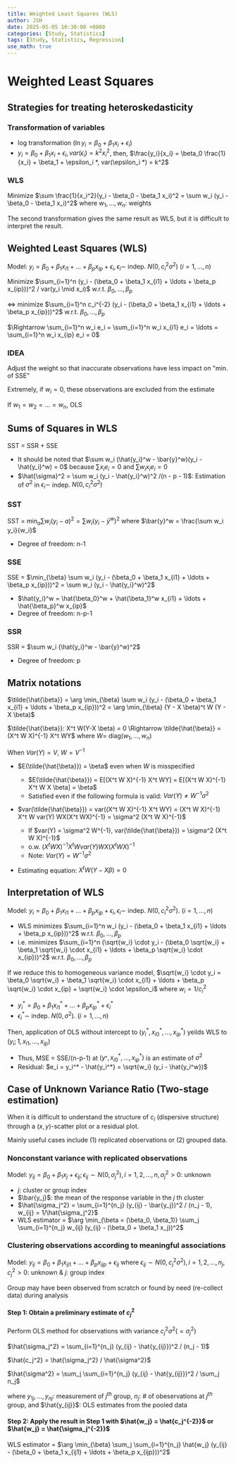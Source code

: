 ```yaml
---
title: Weighted Least Squares (WLS)
author: JSH
date: 2025-05-05 10:30:00 +0800
categories: [Study, Statistics]
tags: [Study, Statistics, Regression]
use_math: true
---
```


# Weighted Least Squares
<!-- 회귀 진단에서 문제가 있을 때 중요한 공변량이 빠졌는지 먼저 확인해보고, 혹시 등분산성이 깨졌을 때 WLS 방법도 취해볼 수 있다 -->

<!-- 예시와 같은 이분산성이 있는 경우
var(y|x) = f(x). p-value for x & other variables correlated with x는 신뢰할 수 없다

RCT같은 경우 변수들의 독립성을 만족하기 위해 사용한다. 그럼 다른 변수들과의 연관성이 사라진다.

-->

## Strategies for treating heteroskedasticity
### Transformation of variables
* log transformation ($\ln y_i = \beta_0 + \beta_1 x_i + \epsilon_i$)
* $y_i = \beta_0 + \beta_1 x_i + \epsilon_i, var(\epsilon_i) = k^2 x_i^2$, then, $\frac{y_i}{x_i} = \beta_0 \frac{1}{x_i} + \beta_1 + \epsilon_i *, var(\epsilon_i *) = k^2$

### WLS
Minimize $\sum \frac{1}{x_i^2}(y_i - \beta_0 - \beta_1 x_i)^2 = \sum w_i (y_i - \beta_0 - \beta_1 x_i)^2$ where $w_1, \ldots, w_n$: weights

The second transformation gives the same result as WLS, but it is difficult to interpret the result.

## Weighted Least Squares (WLS)
Model: $y_i = \beta_0 + \beta_1 x_{i1} + \ldots + \beta_p x_{ip} + \epsilon_i, \epsilon_i \sim$ indep. $N(0, c_i^2 \sigma^2)$ $(i = 1, \ldots, n)$

<!-- WLS를 쓰려면 c_i를 알아야 한다. 중회귀분석을 해서 어떤 설명변수와 관련이 있는지 파악함. 사전정보 필요. -->

Minimize $\sum_{i=1}^n (y_i - (\beta_0 + \beta_1 x_{i1} + \ldots + \beta_p x_{ip}))^2 / var(y_i \mid x_i)$ w.r.t. $\beta_0, \ldots, \beta_p$

$\Leftrightarrow$ minimize $\sum_{i=1}^n c_i^{-2} (y_i - (\beta_0 + \beta_1 x_{i1} + \ldots + \beta_p x_{ip}))^2$ w.r.t. $\beta_0, \ldots, \beta_p$

$\Rightarrow \sum_{i=1}^n w_i e_i = \sum_{i=1}^n w_i x_{i1} e_i = \ldots = \sum_{i=1}^n w_i x_{ip} e_i = 0$

<!-- w_i는 c_i^-2이므로 c_i가 클수록 w_i는 작아진다. 오차항의 분산이 크다는 것은 신뢰도가 떨어진다는 의미. 
따라서 신뢰도가 떨어지는 데이터는 가중치를 적게 주는게 좋다. 분산이 큰 데이터는 beta 추정에 영향을 작게 미치도록 하는 방법 -->

### IDEA
Adjust the weight so that inaccurate observations have less impact on "min. of SSE"

Extremely, if $w_i = 0$, these observations are excluded from the estimate

If $w_1 = w_2 = \ldots = w_n$, OLS

## Sums of Squares in WLS
SST = SSR + SSE

* It should be noted that $\sum w_i (\hat{y_i}^w - \bar{y}^w)(y_i - \hat{y_i}^w) = 0$ because $\sum x_i e_i = 0$ and $\sum w_i x_i e_i = 0$
* $\hat{\sigma}^2 = \sum w_i (y_i - \hat{y_i}^w)^2 /(n - p - 1)$: Estimation of $\sigma^2$ in $\epsilon_i \sim$ indep. $N(0, c_i^2 \sigma^2)$ 

### SST
SST = $\min_a \sum w_i (y_i - a)^2= \sum w_i (y_i - \bar{y}^w)^2$ where $\bar{y}^w = \frac{\sum w_i y_i}{w_i}$
<!-- 가중평균 계산 -->
* Degree of freedom: n-1 <!-- SST에서 $\sum w_i (y_i - \bar{y}^w)^2 = 0$이어서 하나 뺌 -->

### SSE
SSE = $\min_{\beta} \sum w_i (y_i - (\beta_0 + \beta_1 x_{i1} + \ldots + \beta_p x_{ip}))^2 = \sum w_i (y_i - \hat{y_i}^w)^2$

* $\hat{y_i}^w = \hat{\beta_0}^w + \hat{\beta_1}^w x_{i1} + \ldots + \hat{\beta_p}^w x_{ip}$
* Degree of freedom: n-p-1

### SSR
SSR = $\sum w_i (\hat{y_i}^w - \bar{y}^w)^2$

* Degree of freedom: p

<!-- w_i=1이면 원래 SST, SSE, SSR의 공식이 된다 -->

## Matrix notations
$\tilde{\hat{\beta}} = \arg \min_{\beta} \sum w_i (y_i - (\beta_0 + \beta_1 x_{i1} + \ldots + \beta_p x_{ip}))^2 = \arg \min_{\beta} (Y - X \beta)^t W (Y - X \beta)$

$\tilde{\hat{\beta}}: X^t W(Y-X \beta) = 0 \Rightarrow \tilde{\hat{\beta}} = (X^t W X)^{-1} X^t WY$ where $W =$ diag($w_1, \ldots, w_n$)
<!-- 위의 식을 beta에 대해 미분해서 구함. 따로 과정을 적지는 않겠다. 필요 시 해볼 것 -->

When $Var(Y) = V$, $W = V^{-1}$

* $E(\tilde{\hat{\beta}}) = \beta$ even when $W$ is misspecified
  * $E(\tilde{\hat{\beta}}) = E[(X^t W X)^{-1} X^t WY] = E[(X^t W X)^{-1} X^t W X \beta] = \beta$
  * Satisfied even if the following formula is valid: $Var(Y) \neq W^{-1} \sigma^2$

* $var(\tilde{\hat{\beta}}) = var((X^t W X)^{-1} X^t WY) = (X^t W X)^{-1} X^t W var(Y) WX(X^t WX)^{-1} = \sigma^2 (X^t W X)^{-1}$
  * If $var(Y) = \sigma^2 W^{-1}, var(\tilde{\hat{\beta}}) = \sigma^2 (X^t W X)^{-1}$
  * o.w. $(X^t W X)^{-1} X^t W var(Y) WX(X^t WX)^{-1}$
  * Note: $Var(Y) = W^{-1} \sigma^2$

* Estimating equation: $X^t W(Y- X \beta) = 0$

## Interpretation of WLS
Model: $y_i = \beta_0 + \beta_1 x_{i1} + \ldots + \beta_p x_{ip} + \epsilon_i, \epsilon_i \sim$ indep. $N(0, c_i^2 \sigma^2)$. $(i = 1, \ldots, n)$

* WLS minimizes $\sum_{i=1}^n w_i (y_i - (\beta_0 + \beta_1 x_{i1} + \ldots + \beta_p x_{ip}))^2$ w.r.t. $\beta_0, \ldots, \beta_p$
* i.e. minimizes $\sum_{i=1}^n (\sqrt{w_i} \cdot y_i - (\beta_0 \sqrt{w_i} + \beta_1 \sqrt{w_i} \cdot x_{i1} + \ldots + \beta_p \sqrt{w_i} \cdot x_{ip}))^2$  w.r.t. $\beta_0, \ldots, \beta_p$

If we reduce this to homogeneous variance model,
$\sqrt{w_i} \cdot y_i = \beta_0 \sqrt{w_i} + \beta_1 \sqrt{w_i} \cdot x_{i1} + \ldots + \beta_p \sqrt{w_i} \cdot x_{ip} + \sqrt{w_i} \cdot \epsilon_i$ where $w_i = 1/c_i^2$

* $y_i^* = \beta_0 + \beta_1 x_{i1}^* + \ldots + \beta_p x_{ip}^* + \epsilon_i^*$
* $\epsilon_i^* \sim$ indep. $N(0, \sigma^2)$. $(i = 1, \ldots, n)$

Then, application of OLS without intercept to $(y_i^*, x_{i0}^*, \ldots, x_{ip}^*)$ yeilds WLS to $(y_i; 1, x_{i1}, \ldots, x_{ip})$
* Thus, MSE = SSE/(n-p-1) at $(y_^*, x_{i0}^*, \ldots, x_{ip}^*)$ is an estimate of $\sigma^2$
* Residual: $e_i = y_i^* - \hat{y_i^*} = \sqrt{w_i} (y_i - \hat{y_i^w})$

<!-- 예시의 경우 var(Y_i)와 x_i^2가 비례관계에 있으므로 w_i = 1/x_i^2로 설정 -->

## Case of Unknown Variance Ratio (Two-stage estimation)
When it is difficult to understand the structure of $c_i$ (dispersive structure) through a $(x, y)$-scatter plot or a residual plot.

Mainly useful cases include (1) replicated observations or (2) grouped data.

<!-- figure 7.2: 명목형 변수의 경우. 동일한 샘플을 반복측정. 각 그룹별 표준분산을 구해서 각각 c_i 대신 사용 -->

###  Nonconstant variance with replicated observations
Model: $y_{ij} = \beta_0 + \beta_1 x_j + \epsilon_{ij}; \epsilon_{ij} \sim N(0, \sigma_j^2), i = 1, 2, \ldots, n, \sigma_j^2 > 0$: unknown
* $j$: cluster or group index
* $\bar{y_j}$: the mean of the response variable in the $j$ th cluster
* $\hat{\sigma_j^2} = \sum_{i=1}^{n_j} (y_{ij} - \bar{y_j})^2 / (n_j - 1), w_{ij} = 1/\hat{\sigma_j^2}$
* WLS estimator = $\arg \min_{\beta = (\beta_0, \beta_1)} \sum_j \sum_{i=1}^{n_j} w_{ij} (y_{ij} - (\beta_0 + \beta_1 x_j))^2$

### Clustering observations according to meaningful associations
Model: $y_{ij} = \beta_0 + \beta_1 x_{ij1} + \ldots + \beta_p x_{ijp} + \epsilon_{ij}$ where $\epsilon_{ij} \sim N(0, c_j^2 \sigma^2), i = 1, 2, \ldots, n_j, c_j^2 > 0$: unknown & $j$: group index

Group may have been observed from scratch or found by need (re-collect data) during analysis

#### Step 1: Obtain a preliminary estimate of $c_j^2$
Perform OLS method for observations with variance $c_j^2 \sigma^2 (= \sigma_j^2)$

$\hat{\sigma_j^2} = \sum_{i=1}^{n_j} (y_{ij} - \hat{y_{ij}})^2 / (n_j - 1)$

$\hat{c_j^2} = \hat{\sigma_j^2} / \hat{\sigma^2}$

$\hat{\sigma^2} = \sum_j \sum_{i=1}^{n_j} (y_{ij} - \hat{y_{ij}})^2 / \sum_j n_j$

where $y_{1j}, \ldots, y_{nj}$: measurement of $j^{th}$ group, $n_j$: # of obeservations at $j^{th}$ group, and $\hat{y_{ij}}$: OLS estimates from the pooled data

#### Step 2: Apply the result in Step 1 with $\hat{w_j} = \hat{c_j^{-2}}$ or $\hat{w_j} = \hat{\sigma_j^{-2}}$
WLS estimator = $\arg \min_{\beta} \sum_j \sum_{i=1}^{n_j} \hat{w_j} (y_{ij} - (\beta_0 + \beta_1 x_{ij1} + \ldots + \beta_p x_{ijp}))^2$
